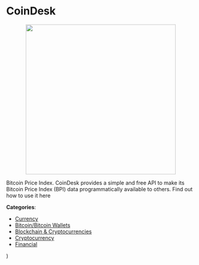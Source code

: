 # CoinDesk
<p align="center">
    <img width="400" src="https://raw.githubusercontent.com/apis-list/apis-list/apis/coindesk/logo_256x256.png" />
</p>

Bitcoin Price Index. CoinDesk provides a simple and free API to make its Bitcoin Price Index (BPI) data programmatically available to others.  Find out how to use it here



**Categories**:
- [Currency](https://github.com/apis-list/apis-list#currency)
- [Bitcoin/Bitcoin Wallets](https://github.com/apis-list/apis-list#bitcoin-bitcoin-wallets)
- [Blockchain & Cryptocurrencies](https://github.com/apis-list/apis-list#blockchain-and-cryptocurrencies)
- [Cryptocurrency](https://github.com/apis-list/apis-list#cryptocurrency)
- [Financial](https://github.com/apis-list/apis-list#financial)



)



